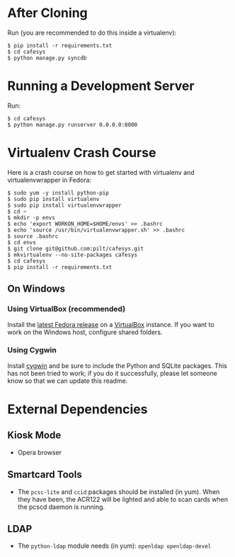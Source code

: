 # After Cloning
Run (you are recommended to do this inside a virtualenv):

    $ pip install -r requirements.txt
    $ cd cafesys
    $ python manage.py syncdb

# Running a Development Server
Run:

    $ cd cafesys
    $ python manage.py runserver 0.0.0.0:8000

# Virtualenv Crash Course
Here is a crash course on how to get started with virtualenv and
virtualenvwrapper in Fedora:

    $ sudo yum -y install python-pip
    $ sudo pip install virtualenv
    $ sudo pip install virtualenvwrapper
    $ cd ~
    $ mkdir -p envs
    $ echo 'export WORKON_HOME=$HOME/envs' >> .bashrc
    $ echo 'source /usr/bin/virtualenvwrapper.sh' >> .bashrc
    $ source .bashrc
    $ cd envs
    $ git clone git@github.com:pilt/cafesys.git
    $ mkvirtualenv --no-site-packages cafesys
    $ cd cafesys
    $ pip install -r requirements.txt

## On Windows
### Using VirtualBox (recommended)
Install the [latest Fedora release](http://fedoraproject.org/get-fedora) on a
[VirtualBox](http://www.virtualbox.org/) instance. If you want to work on the
Windows host, configure shared folders.

### Using Cygwin
Install [cygwin](http://www.cygwin.com/) and be sure to include the Python and
SQLite packages. This has not been tried to work; if you do it successfully,
please let someone know so that we can update this readme.

# External Dependencies
## Kiosk Mode
 * Opera browser

## Smartcard Tools
 * The `pcsc-lite` and `ccid` packages should be installed (in yum). When they
   have been, the ACR122 will be lighted and able to scan cards when the pcscd
   daemon is running.

## LDAP
 * The `python-ldap` module needs (in yum): `openldap openldap-devel`
